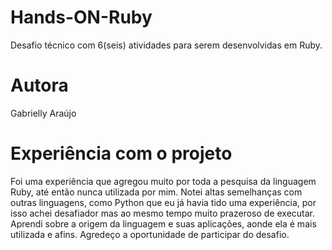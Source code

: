 # Hands-ON-Ruby

Desafio técnico com 6(seis) atividades para serem desenvolvidas em Ruby.

# Autora

Gabrielly Araújo

# Experiência com o projeto

Foi uma experiência que agregou muito por toda a pesquisa da linguagem Ruby, até então nunca utilizada por mim. Notei altas semelhanças com outras linguagens, como Python que eu já havia tido uma experiência, por isso achei desafiador mas ao mesmo tempo muito prazeroso de executar. Aprendi sobre a origem da linguagem e suas aplicações, aonde ela é mais utilizada e afins. Agredeço a oportunidade de participar do desafio.
